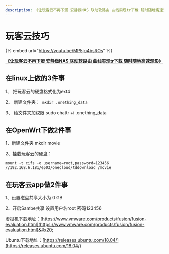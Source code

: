 ```yaml
---
description: ​《让玩客云不再下蛋 安静做NAS 联动软路由 曲线实现tr下载 随时随地高速观影》
---
```


# 玩客云技巧

{% embed url="https://youtu.be/MP5jo4bsROs" %}

****[**《让玩客云不再下蛋 安静做NAS 联动软路由 曲线实现tr下载 随时随地高速观影》**](https://www.ixigua.com/6932813391962571272)****

## 在linux上做的3件事

1、 把玩客云的硬盘格式化为ext4

&#x20;2、 新建文件夹：`  mkdir .onething_data  `

3、 给文件夹加权限 sudo chattr +i .onething\_data

## 在OpenWrt下做2件事&#x20;

1、新建文件夹 mkdir movie&#x20;

2、挂载玩客云的硬盘：&#x20;

`mount -t cifs -o username=root,password=123456 //192.168.6.181/e503/onecloud/tddownload /movie`

## 在玩客云app做2件事

&#x20;1、设置磁盘共享大小为 0 GB&#x20;

2、开启Sambe共享 设置用户名root 密码123456

虚拟机下载地址：[https://www.vmware.com/products/fusion/fusion-evaluation.html](https://www.vmware.com/products/fusion/fusion-evaluation.html)&#x20;

Ubuntu下载地址：[https://releases.ubuntu.com/18.04/](https://releases.ubuntu.com/18.04/)

